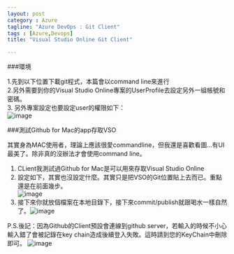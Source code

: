 ```yaml
---
layout: post
category : Azure 
tagline: "Azure DevOps : Git Client"
tags : [Azure,Devops]
title: "Visual Studio Online Git Client"

---
```


###環境

1.先到以下位置下載git程式，本篇會以command line來進行  
2.另外需要到你的Visual Studio Online專案的UserProfile去設定另外一組帳號和密碼。  
3. 另外專案設定也要設定user的權限如下：  
 ![image](https://farm8.staticflickr.com/7555/15592787673_6a9587187b_o.png)

###測試Github for Mac的app存取VSO

其實身為MAC使用者，理論上應該很愛commandline，但我還是喜歡看圖...有UI最美了。除非真的沒辦法才會使用command line。  

1. CLient我測試過Github for Mac是可以用來存取Visual Studio Online  
2. 設定如下，其實也沒設定什麼。其實只是把VSO的Git位置貼上去而已。重點還是在前面幾步。  
  ![image](https://farm9.staticflickr.com/8647/16211857692_488e888909_o.png)
3. 接下來你就放個檔案在本地目錄下，接下來commit/publish就跟喝水一樣自然  了。![image](https://farm8.staticflickr.com/7485/16025163078_3c310e56c1_o.png)


P.S.後記：因為Github的Client預設會連線到github server，若輸入的時候不小心輸入錯了會被記錄在key chain造成後續登入失敗。這時請到您的KeyChain中刪除即可。
![image](https://farm8.staticflickr.com/7494/16252609796_bd8bb95191_o.png)